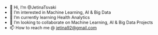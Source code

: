 - 👋 Hi, I’m @JetinaTsvaki
- 👀 I’m interested in Machine Learning, AI & Big Data
- 🌱 I’m currently learning Health Analytics
- 💞️ I’m looking to collaborate on Machine Learning, AI & Big Data Projects
- 📫 How to reach me @ jetina92@gmail.com

<!---
JetinaTsvaki/JetinaTsvaki is a ✨ special ✨ repository because its `README.md` (this file) appears on your GitHub profile.
You can click the Preview link to take a look at your changes.
--->
